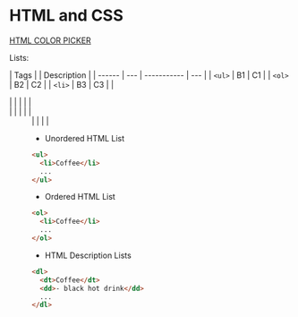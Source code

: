 <head>
    <title>HTML and CSS</title>
    <h1> HTML and CSS</h1>
</head>

<a href ="https://www.w3schools.com/colors/colors_picker.asp">HTML COLOR PICKER </a>

Lists:

| Tags   |     | Description |
| ------ | --- | ----------- | --- |
| `<ul>` | B1  | C1          |
| `<ol>` | B2  | C2          |
| `<li>` | B3  | C3          |
| <dl>   |     |             |     |
| <dt>   |     |             |     |
| <dd>   |     |             |     |

- Unordered HTML List

```html
<ul>
  <li>Coffee</li>
  ...
</ul>
```

- Ordered HTML List

```html
<ol>
  <li>Coffee</li>
  ...
</ol>
```

- HTML Description Lists

```html
<dl>
  <dt>Coffee</dt>
  <dd>- black hot drink</dd>
  ...
</dl>
```
